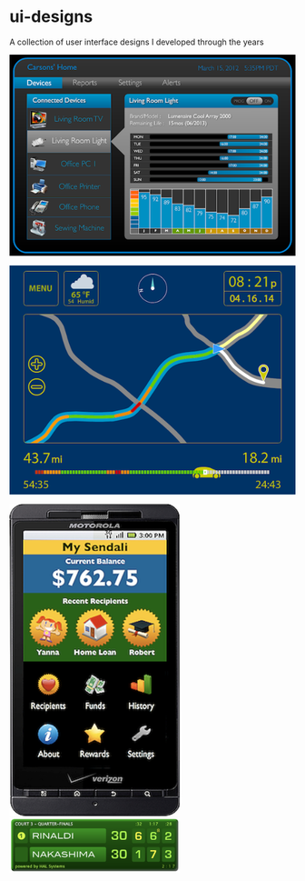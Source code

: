 # ui-designs
A collection of user interface designs I developed through the years

![alt text](https://github.com/henrysnavarro/ui-designs/blob/master/HomeControl.png "Home Control App UI Concept")

![alt text](https://github.com/henrysnavarro/ui-designs/blob/master/vehicleNav.png "Vehicle Navigation UI Concept")

<img src="https://github.com/henrysnavarro/ui-designs/blob/master/sendalimobileapp.png" width="300">

<img src="https://github.com/henrysnavarro/ui-designs/blob/master/tennismatch-scoreboard.png" width="300">

